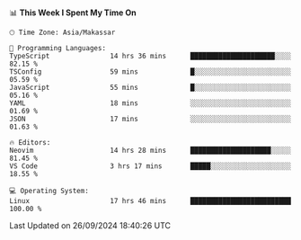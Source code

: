 <!--START_SECTION:waka-->
📊 **This Week I Spent My Time On** 

```text
🕑︎ Time Zone: Asia/Makassar

💬 Programming Languages: 
TypeScript               14 hrs 36 mins      █████████████████████░░░░   82.15 % 
TSConfig                 59 mins             █░░░░░░░░░░░░░░░░░░░░░░░░   05.59 % 
JavaScript               55 mins             █░░░░░░░░░░░░░░░░░░░░░░░░   05.16 % 
YAML                     18 mins             ░░░░░░░░░░░░░░░░░░░░░░░░░   01.69 % 
JSON                     17 mins             ░░░░░░░░░░░░░░░░░░░░░░░░░   01.63 % 

🔥 Editors: 
Neovim                   14 hrs 28 mins      ████████████████████░░░░░   81.45 % 
VS Code                  3 hrs 17 mins       █████░░░░░░░░░░░░░░░░░░░░   18.55 % 

💻 Operating System: 
Linux                    17 hrs 46 mins      █████████████████████████   100.00 % 
```


 Last Updated on 26/09/2024 18:40:26 UTC
<!--END_SECTION:waka-->
